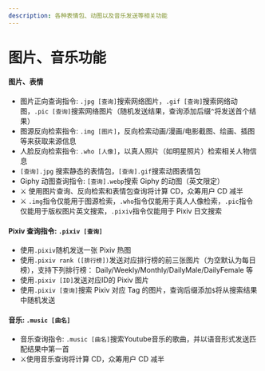 ```yaml
---
description: 各种表情包、动图以及音乐发送等相关功能
---
```


# 图片、音乐功能

#### 图片、表情

* 图片正向查询指令: `.jpg [查询]`搜索网络图片，`.gif [查询]`搜索网络动图，`.pic [查询]`搜索网络图片（随机发送结果，查询添加后缀`^`将发送首个结果）
* 图源反向检索指令: `.img [图片]`，反向检索动画/漫画/电影截图、绘画、插图等来获取来源信息
* 人脸反向检索指令: `.who [人像]`，以真人照片（如明星照片）检索相关人物信息
* `[查询].jpg` 搜索静态的表情包，`[查询].gif`搜索动图表情包
* Giphy 动图查询指令: `[查询].webp`搜索 Giphy 的动图（英文限定）
* ⚔ 使用图片查询、反向检索和表情包查询将计算 CD，众筹用户 CD 减半
* ⚔ `.img`指令仅能用于图源检索，`.who`指令仅能用于真人人像检索，`.pic`指令仅能用于版权图片英文搜索，`.pixiv`指令仅能用于 Pixiv 日文搜索



#### Pixiv 查询指令: `.pixiv [查询]` 

* 使用`.pixiv`随机发送一张 Pixiv 热图
* 使用`.pixiv rank ([排行榜])`发送对应排行榜的前三张图片（为空默认为每日榜），支持下列排行榜： Daily/Weekly/Monthly/DailyMale/DailyFemale 等
* 使用`.pixiv [ID]`发送对应ID的 Pixiv 图片
* 使用`.pixiv [查询]`搜索 Pixiv 对应 Tag 的图片，查询后缀添加`$`将从搜索结果中随机发送



#### 音乐: `.music [曲名]`

* 音乐查询指令: `.music [曲名]`搜索Youtube音乐的歌曲，并以语音形式发送匹配结果中第一首
* ⚔使用音乐查询将计算 CD，众筹用户 CD 减半



